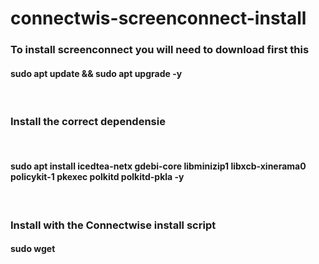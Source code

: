 # connectwis-screenconnect-install
<h3>To install screenconnect you will need to download first this</h3>
<h4>sudo apt update && sudo apt upgrade -y</h4>
<br><h3>Install the correct dependensie</h3>
<br><h4>sudo apt install icedtea-netx gdebi-core libminizip1 libxcb-xinerama0 policykit-1 pkexec polkitd polkitd-pkla -y
</h4><br><h3>Install with the Connectwise install script</h3>
<h4>sudo wget </h4>
